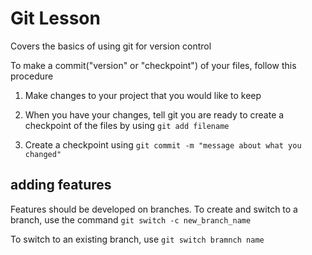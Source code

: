 # Git Lesson

Covers the basics of using git for version control

To make a commit("version" or "checkpoint") of your files, follow this procedure

1. Make changes to your project that you would like to keep

2. When you have your changes, tell git you are ready to create a checkpoint of the files by using `git add filename`

3. Create a checkpoint using `git commit -m "message about what you changed"`

## adding features
Features should be developed on branches. To create and switch to a branch, use the command `git switch -c new_branch_name`

To switch to an existing branch, use `git switch bramnch name`